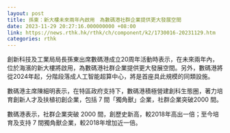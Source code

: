 ```yaml
---
layout: post
title: 孫東：新大樓未來兩年內啟用　為數碼港社群企業提供更大發展空間
date: 2023-11-29 20:27:16.000000000 +08:00
link: https://news.rthk.hk/rthk/ch/component/k2/1730016-20231129.htm
categories: rthk
---
```


創新科技及工業局局長孫東出席數碼港成立20周年活動時表示，在未來兩年內，位於海濱的新大樓將啟用，為數碼港社群企業提供更大發展空間。另外，數碼港將從2024年起，分階段落成人工智能超算中心，將是首座具此規模的同類設施。

數碼港主席陳細明表示，在特區政府支持下，數碼港積極營建創科生態圈，著力培育創新人才及扶植初創企業，包括 7 間「獨角獸」企業，社群企業突破2000 間。

數碼港表示，社群企業突破 2000 間，創歷史新高，較2018年高出一倍；至今培育及支持 7 間獨角獸企業，較2018年增加近一倍。
